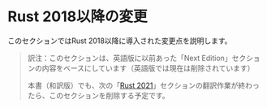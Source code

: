 <!--
# The Next Edition
-->
# Rust 2018以降の変更

<!--
We have not decided if and when the next edition will ship; there is talk of
a 2021 edition to keep up the three-year schedule, but that has not been
formally decided.
-->

<!--
Until we do, this section keeps track of changes that landed after Rust 2018.
-->
このセクションではRust 2018以降に導入された変更点を説明します。

> 訳注：このセクションは、英語版に以前あった「Next Edition」セクションの内容をベースにしています（英語版では現在は削除されています）
>
> 本書（和訳版）でも、次の「[Rust 2021](../rust-2021/index.html)」セクションの翻訳作業が終わったら、このセクションを削除する予定です。
